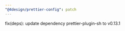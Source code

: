 ```yaml
---
"@4design/prettier-config": patch
---
```


fix(deps): update dependency prettier-plugin-sh to v0.13.1
